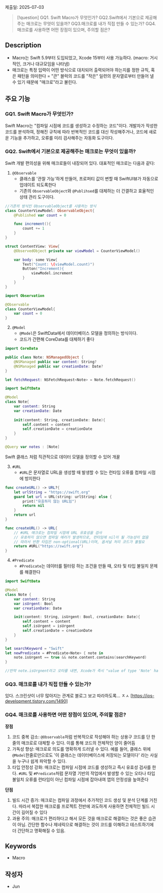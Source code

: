 제출일: 2025-07-03
>[!question]
>GQ1. Swift Macro가 무엇인가?
>GQ2.Swift에서 기본으로 제공해주는 매크로는 무엇이 있을까?
>GQ3.매크로를 내가 직접 만들 수 있는가?
>GQ4. 매크로를 사용하면 어떤 장점이 있으며, 주의할 점은?

## Description
- Macro는 Swift 5.9부터 도입되었고, Xcode 15부터 사용 가능하다. (macro: 거시적인, 크거나 대규모임을 나타냄)
- 매크로는 특정 입력이 어떤 방식으로 대치되어 출력되어야 하는지를 정한 규칙, 혹은 패턴을 의미한다 = "큰" 블럭의 코드를 "작은" 일련의 문자열로부터 만들어 낼 수 있기 때문에 "매크로"라고 불린다.

## 주요 기능
### GQ1. Swift Macro가 무엇인가?
Swift Macro는 "컴파일 시점에 코드를 생성하고 수정하는 코드"이다. 
개발자가 작성한 코드를 분석하여, 정해진 규칙에 따라 반복적인 코드를 대신 작성해주거나, 코드에 새로운 기능을 추가하고, 오류를 미리 검사해주는 자동화 도구이다.

### GQ2. Swift에서 기본으로 제공해주는 매크로는 무엇이 있을까?
Swift 개발 편의성을 위해 매크로들이 내장되어 있다. 대표적인 매크로는 다음과 같다:
1. `@Observable`
	- 클래스를 '관찰 가능'하게 만들어, 프로퍼티 값이 변할 때 SwiftUI뷰가 자동으로 업데이트 되도록한다
	- 기존의 `ObservableObject`와 `@Publihsed`를 대체하는 더 간결하고 효율적인 상태 관리 도구이다. 
```swift
//기존의 방식인 ObservableObject를 사용하는 방식
class CounterViewModel: ObservableObject{
	@Published var count = 0

	func increment(){
		count += 1
	}
}

struct ContentView: View{
	@ObservedObject private var viewModel = CounterViewModel()

	var body: some View{
		Text("Count: \(viewModel.count)")
		Button("Increment){
			viewModel.increment
		}
	}
}
```

```swift
import Observation

@Observable
class CounterViewModel{
	var count = 0
}
```

2. `@Model`
	- `@Model`은 SwiftData에서 데이터베이스 모델을 정의하는 방식이다. 
	- 코드가 간편해 CoreData를 대체하기 좋다

```swift
import CoreData 

public class Note: NSManagedObject { 
	@NSManaged public var content: String? 
	@NSManaged public var creationDate: Date? 
} 

let fetchRequest: NSFetchRequest<Note> = Note.fetchRequest()
```

```swift
import SwiftData

@Model
class Note{
	var content: String
	var creationDate: Date
	
	init(content: String, creationDate: Date){
		self.content = content
		self.creationDate = creationDate
	}
}

@Query var notes : [Note]
```
Swift 클래스 처럼 직관적으로 데이터 모델을 정의할 수 있어 개꿀

3. `#URL`
	- `#URL`은 문자열로 URL을 생성할 때 발생할 수 있는 런타임 오류를 컴파일 시점에 방지한다

```swift
func createURL() -> URL?{
	let urlString = "https://swift.org"
	guard let url = URL(string: urlString) else {
		print("유효하지 않는 URL임")
		return nil
	}
	return url
}
```

```swift
func createURL() -> URL{
	// #URL 매크로는 컴파일 시점에 URL 유효성을 검사
	// 유효하지 않으면 컴파일 에러가 발생하므로, 런타임에 nil이 될 가능성이 없음
	// 따라서 반환 타입은 non-optional(URL)이며, 옵셔널 처리 코드가 불필요
	return #URL("https://swift.org")
}
```

4. `#Predicate`
	- `#Predicate`는 데이터를 필터링 하는 조건을 만들 때, 오타 및 타입 불일치 문제를 해결한다

```swift
import SwiftData

@Model
class Note {
	var content: String
	var isUrgent: Bool
	var creationDate: Date

	init(content: String, isUrgent: Bool, creationDate: Date){
		self.content = content
		self.isUrgent = isUrgent
		self.creationDate = creationDate
	}
}

let searchKeyword = "Swift"
let newPredicate = #Predicate<Note> { note in
	note.isUrgent == true && note.content.contains(searchKeyword)
}

//만약 note.isUrgnent라고 오타를 내면, Xcode가 즉시 "value of type 'Note' has no member 'isUrgnent'" 라는 컴파일 에러를 보여준다
```


### GQ3. 매크로를 내가 직접 만들 수 있는가?
있다. 스크린샷이 너무 많아지는 관계로 블로그 보고 따라하도록... ㅈㅅ
[https://ios-development.tistory.com/1490]

### GQ4. 매크로를 사용하면 어떤 장점이 있으며, 주의할 점은?
**장점**
1. 코드 중복 감소: `@Observable`처럼 반복적으로 작성해야 하는 상용구 코드를 단 한줄의 매크로로 대체할 수 있다. 이를 통해 코드의 전체적인 양이 줄어듬
2. 가독성 향상: 매크로로 의도를 명확하게 드러낼 수 있다. 예를 들어, 클래스 위에 `@Model`한줄로만으로도 '이 클래스는 데이터베이스에 저장되는 모델이다' 라는 사실을 누구나 쉽게 파악할 수 있다.
3. 타입 안정성 강화: 매크로는 컴파일 시점에 코드를 생성하고 즉시 유효성 검사를 한다. `#URL` 및 `#Predicate`처럼 문자열 기반의 작업에서 발생할 수 있는 오타나 타입 불일치 오류를 런타임이 아닌 컴파일 시점에 잡아내여 앱의 안정성을 높여준다

**단점**
1. 빌드 시간 증가: 매크로는 컴파일 과정에서 추가적인 코드 생성 및 분석 단계를 거친다. 따라서 복잡한 매크로를 프로젝트 전반에 과도하게 사용하면 전체적인 빌드 시간이 길어질 수 있다
2. 과용 주의: 매크로가 편리하다고 해서 모든 것을 매크로로 해결하는 것은 좋은 습관이 아님. 간단한 함수나 제네릭으로 해결하는 것이 코드를 이해하고 테스트하기에 더 간단하고 명확해질 수 있음.

## Keywords
+ Macro

## 작성자
- Jun
